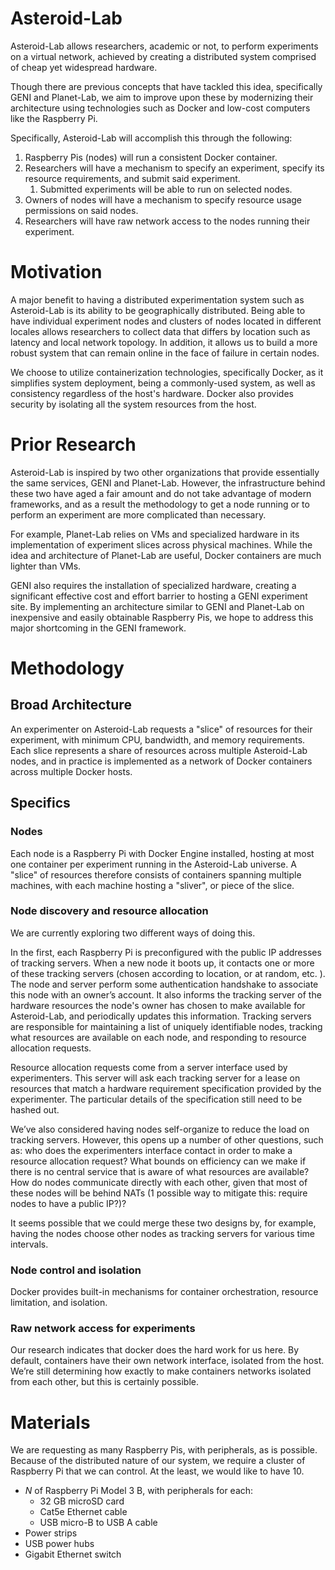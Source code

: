 # Asteroid-Lab

Asteroid-Lab allows researchers, academic or not, to perform experiments on a virtual network, achieved by creating a distributed system comprised of cheap yet widespread hardware.

Though there are previous concepts that have tackled this idea, specifically GENI and Planet-Lab, we aim to improve upon these by modernizing their architecture using technologies such as Docker and low-cost computers like the Raspberry Pi.

Specifically, Asteroid-Lab will accomplish this through the following:

1. Raspberry Pis (nodes) will run a consistent Docker container.
2. Researchers will have a mechanism to specify an experiment, specify its resource requirements, and submit said experiment.
    1. Submitted experiments will be able to run on selected nodes.
3. Owners of nodes will have a mechanism to specify resource usage permissions on said nodes.
4. Researchers will have raw network access to the nodes running their experiment.

# Motivation

A major benefit to having a distributed experimentation system such as Asteroid-Lab is its ability to be geographically distributed. Being able to have individual experiment nodes and clusters of nodes located in different locales allows researchers to collect data that differs by location such as latency and local network topology. In addition, it allows us to build a more robust system that can remain online in the face of failure in certain nodes.

We choose to utilize containerization technologies, specifically Docker, as it simplifies system deployment, being a commonly-used system, as well as consistency regardless of the host's hardware. Docker also provides security by isolating all the system resources from the host.

# Prior Research

Asteroid-Lab is inspired by two other organizations that provide essentially the same services, GENI and Planet-Lab. However, the infrastructure behind these two have aged a fair amount and do not take advantage of modern frameworks, and as a result the methodology to get a node running or to perform an experiment are more complicated than necessary.

For example, Planet-Lab relies on VMs and specialized hardware in its implementation of experiment slices across physical machines. While the idea and architecture of Planet-Lab are useful, Docker containers are much lighter than VMs.

GENI also requires the installation of specialized hardware, creating a significant effective cost and effort barrier to hosting a GENI experiment site. By implementing an architecture similar to GENI and Planet-Lab on inexpensive and easily obtainable Raspberry Pis, we hope to address this major shortcoming in the GENI framework.

# Methodology

## Broad Architecture

An experimenter on Asteroid-Lab requests a "slice" of resources for their experiment, with minimum CPU, bandwidth, and memory requirements. Each slice represents a share of resources across multiple Asteroid-Lab nodes, and in practice is implemented as a network of Docker containers across multiple Docker hosts.

## Specifics

### Nodes
Each node is a Raspberry Pi with Docker Engine installed, hosting at most one container per experiment running in the Asteroid-Lab universe. A "slice" of resources therefore consists of containers spanning multiple machines, with each machine hosting a "sliver", or piece of the slice. 

### Node discovery and resource allocation
We are currently exploring two different ways of doing this.

In the first, each Raspberry Pi is preconfigured with the public IP addresses of tracking servers. When a new node it boots up, it contacts one or more of these tracking servers (chosen according to location, or at random, etc. ). The node and server perform some authentication handshake to associate this node with an owner’s account. It also informs the tracking server of the hardware resources the node's owner has chosen to make available for Asteroid-Lab, and periodically updates this information. Tracking servers are responsible for maintaining a list of uniquely identifiable nodes, tracking what resources are available on each node, and responding to resource allocation requests.

Resource allocation requests come from a server interface used by experimenters. This server will ask each tracking server for a lease on resources that match a hardware requirement specification provided by the experimenter. The particular details of the specification still need to be hashed out.

We’ve also considered having nodes self-organize to reduce the load on tracking servers. However, this opens up a number of other questions, such as: who does the experimenters interface contact in order to make a resource allocation request? What bounds on efficiency can we make if there is no central service that is aware of what resources are available? How do nodes communicate directly with each other, given that most of these nodes will be behind NATs (1 possible way to mitigate this: require nodes to have a public IP?)?

It seems possible that we could merge these two designs by, for example, having the nodes choose other nodes as tracking servers for various time intervals.


### Node control and isolation
Docker provides built-in mechanisms for container orchestration, resource limitation, and isolation.

### Raw network access for experiments
Our research indicates that docker does the hard work for us here. By default, containers have their own network interface, isolated from the host. We’re still determining how exactly to make containers networks isolated from each other, but this is certainly possible.

# Materials

We are requesting as many Raspberry Pis, with peripherals, as is possible. Because of the distributed nature of our system, we require a cluster of Raspberry Pi that we can control. At the least, we would like to have 10.

- $N$ of Raspberry Pi Model 3 B, with peripherals for each:
    - 32 GB microSD card
    - Cat5e Ethernet cable
    - USB micro-B to USB A cable
- Power strips
- USB power hubs
- Gigabit Ethernet switch

